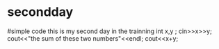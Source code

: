 # secondday
#simple code
this is my second day in the trainning
int x,y ;
cin>>x>>y;
cout<<"the sum of these two numbers"<<endl;
cout<<x+y;
